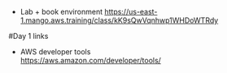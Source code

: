 - Lab + book environment
https://us-east-1.mango.aws.training/class/kK9sQwVqnhwp1WHDoWTRdy

#Day 1 links

- AWS developer tools<br>https://aws.amazon.com/developer/tools/
